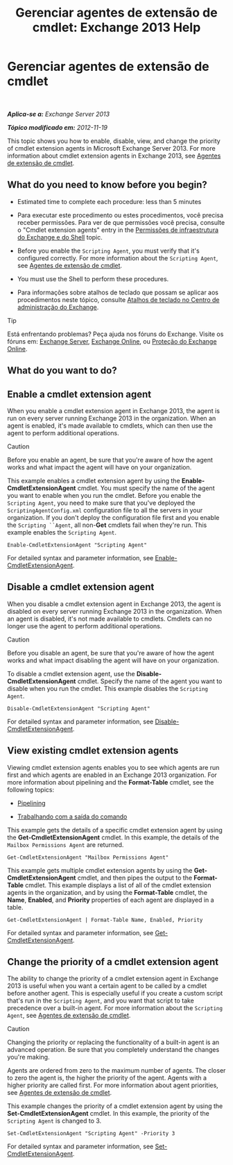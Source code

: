 ﻿---
title: 'Gerenciar agentes de extensão de cmdlet: Exchange 2013 Help'
TOCTitle: Gerenciar agentes de extensão de cmdlet
ms:assetid: 9141b3cb-ad13-4415-be2f-aa89f91445f5
ms:mtpsurl: https://technet.microsoft.com/pt-br/library/Dd298143(v=EXCHG.150)
ms:contentKeyID: 50556240
ms.date: 04/05/2018
mtps_version: v=EXCHG.150
ms.translationtype: HT
---

# Gerenciar agentes de extensão de cmdlet

 

_**Aplica-se a:** Exchange Server 2013_

_**Tópico modificado em:** 2012-11-19_

This topic shows you how to enable, disable, view, and change the priority of cmdlet extension agents in Microsoft Exchange Server 2013. For more information about cmdlet extension agents in Exchange 2013, see [Agentes de extensão de cmdlet](cmdlet-extension-agents-exchange-2013-help.md).

## What do you need to know before you begin?

  - Estimated time to complete each procedure: less than 5 minutes

  - Para executar este procedimento ou estes procedimentos, você precisa receber permissões. Para ver de que permissões você precisa, consulte o "Cmdlet extension agents" entry in the [Permissões de infraestrutura do Exchange e do Shell](exchange-and-shell-infrastructure-permissions-exchange-2013-help.md) topic.

  - Before you enable the `Scripting Agent`, you must verify that it's configured correctly. For more information about the `Scripting Agent`, see [Agentes de extensão de cmdlet](cmdlet-extension-agents-exchange-2013-help.md).

  - You must use the Shell to perform these procedures.

  - Para informações sobre atalhos de teclado que possam se aplicar aos procedimentos neste tópico, consulte [Atalhos de teclado no Centro de administração do Exchange](keyboard-shortcuts-in-the-exchange-admin-center-exchange-online-protection-help.md).


> [!TIP]
> Está enfrentando problemas? Peça ajuda nos fóruns do Exchange. Visite os fóruns em: <A href="https://go.microsoft.com/fwlink/p/?linkid=60612">Exchange Server</A>, <A href="https://go.microsoft.com/fwlink/p/?linkid=267542">Exchange Online</A>, ou <A href="https://go.microsoft.com/fwlink/p/?linkid=285351">Proteção do Exchange Online</A>.



## What do you want to do?

## Enable a cmdlet extension agent

When you enable a cmdlet extension agent in Exchange 2013, the agent is run on every server running Exchange 2013 in the organization. When an agent is enabled, it's made available to cmdlets, which can then use the agent to perform additional operations.


> [!CAUTION]
> Before you enable an agent, be sure that you're aware of how the agent works and what impact the agent will have on your organization.



This example enables a cmdlet extension agent by using the **Enable-CmdletExtensionAgent** cmdlet. You must specify the name of the agent you want to enable when you run the cmdlet. Before you enable the `Scripting Agent`, you need to make sure that you've deployed the `ScriptingAgentConfig.xml` configuration file to all the servers in your organization. If you don't deploy the configuration file first and you enable the `Scripting ``Agent`, all non-**Get** cmdlets fail when they're run. This example enables the `Scripting Agent`.

    Enable-CmdletExtensionAgent "Scripting Agent"

For detailed syntax and parameter information, see [Enable-CmdletExtensionAgent](https://technet.microsoft.com/pt-br/library/dd335192\(v=exchg.150\)).

## Disable a cmdlet extension agent

When you disable a cmdlet extension agent in Exchange 2013, the agent is disabled on every server running Exchange 2013 in the organization. When an agent is disabled, it's not made available to cmdlets. Cmdlets can no longer use the agent to perform additional operations.


> [!CAUTION]
> Before you disable an agent, be sure that you're aware of how the agent works and what impact disabling the agent will have on your organization.



To disable a cmdlet extension agent, use the **Disable-CmdletExtensionAgent** cmdlet. Specify the name of the agent you want to disable when you run the cmdlet. This example disables the `Scripting Agent`.

    Disable-CmdletExtensionAgent "Scripting Agent"

For detailed syntax and parameter information, see [Disable-CmdletExtensionAgent](https://technet.microsoft.com/pt-br/library/dd298132\(v=exchg.150\)).

## View existing cmdlet extension agents

Viewing cmdlet extension agents enables you to see which agents are run first and which agents are enabled in an Exchange 2013 organization. For more information about pipelining and the **Format-Table** cmdlet, see the following topics:

  - [Pipelining](https://technet.microsoft.com/pt-br/library/aa998260\(v=exchg.150\))

  - [Trabalhando com a saída do comando](working-with-command-output-exchange-2013-help.md)

This example gets the details of a specific cmdlet extension agent by using the **Get-CmdletExtensionAgent** cmdlet. In this example, the details of the `Mailbox Permissions Agent` are returned.

    Get-CmdletExtensionAgent "Mailbox Permissions Agent"

This example gets multiple cmdlet extension agents by using the **Get-CmdletExtensionAgent** cmdlet, and then pipes the output to the **Format-Table** cmdlet. This example displays a list of all of the cmdlet extension agents in the organization, and by using the **Format-Table** cmdlet, the **Name**, **Enabled**, and **Priority** properties of each agent are displayed in a table.

    Get-CmdletExtensionAgent | Format-Table Name, Enabled, Priority

For detailed syntax and parameter information, see [Get-CmdletExtensionAgent](https://technet.microsoft.com/pt-br/library/dd297946\(v=exchg.150\)).

## Change the priority of a cmdlet extension agent

The ability to change the priority of a cmdlet extension agent in Exchange 2013 is useful when you want a certain agent to be called by a cmdlet before another agent. This is especially useful if you create a custom script that's run in the `Scripting Agent`, and you want that script to take precedence over a built-in agent. For more information about the `Scripting Agent`, see [Agentes de extensão de cmdlet](cmdlet-extension-agents-exchange-2013-help.md).


> [!CAUTION]
> Changing the priority or replacing the functionality of a built-in agent is an advanced operation. Be sure that you completely understand the changes you're making.



Agents are ordered from zero to the maximum number of agents. The closer to zero the agent is, the higher the priority of the agent. Agents with a higher priority are called first. For more information about agent priorities, see [Agentes de extensão de cmdlet](cmdlet-extension-agents-exchange-2013-help.md).

This example changes the priority of a cmdlet extension agent by using the **Set-CmdletExtensionAgent** cmdlet. In this example, the priority of the `Scripting Agent` is changed to 3.

    Set-CmdletExtensionAgent "Scripting Agent" -Priority 3

For detailed syntax and parameter information, see [Set-CmdletExtensionAgent](https://technet.microsoft.com/pt-br/library/dd335175\(v=exchg.150\)).

